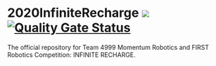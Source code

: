 # 2020InfiniteRecharge ![](https://github.com/momentumfrc/2020InfiniteRecharge/workflows/Java%20CI/badge.svg) [![Quality Gate Status](https://sonarcloud.io/api/project_badges/measure?project=momentumfrc_2020InfiniteRecharge&metric=alert_status)](https://sonarcloud.io/dashboard?id=momentumfrc_2020InfiniteRecharge)

The official repository for Team 4999 Momentum Robotics and FIRST Robotics Competition: INFINITE RECHARGE.
